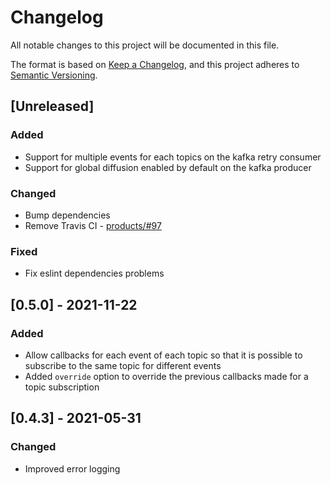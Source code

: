 # Changelog

All notable changes to this project will be documented in this file.

The format is based on [Keep a Changelog](https://keepachangelog.com/en/1.0.0/),
and this project adheres to [Semantic Versioning](https://semver.org/spec/v2.0.0.html).

## [Unreleased]

### Added

* Support for multiple events for each topics on the kafka retry consumer
* Support for global diffusion enabled by default on the kafka producer

### Changed

* Bump dependencies
* Remove Travis CI - [products/#97](https://github.com/ripe-tech/products/issues/97)

### Fixed

* Fix eslint dependencies problems

## [0.5.0] - 2021-11-22

### Added

* Allow callbacks for each event of each topic so that it is possible to subscribe to the same topic for different events
* Added `override` option to override the previous callbacks made for a topic subscription

## [0.4.3] - 2021-05-31

### Changed

* Improved error logging
